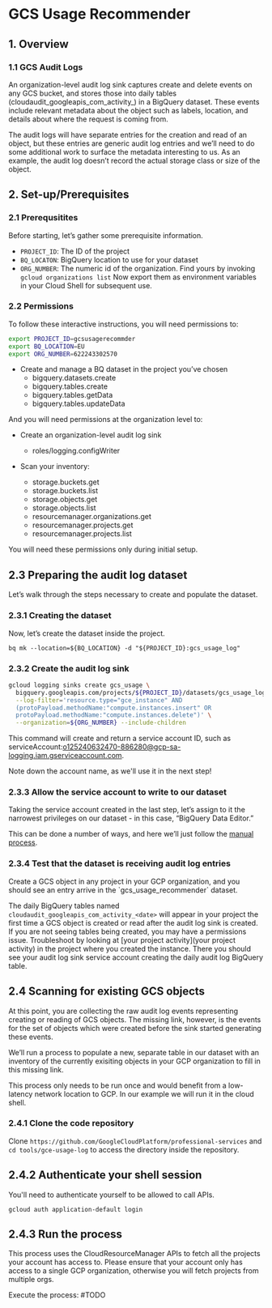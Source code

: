 <h1>GCS Usage Recommender</h1>


<h2>1. Overview</h2>

<h3> 1.1 GCS Audit Logs </h3>
An organization-level audit log sink captures create and delete events on any GCS bucket, and stores those into daily tables (cloudaudit_googleapis_com_activity_<date>) in a BigQuery dataset. These events include relevant metadata about the object such as labels, location, and details about where the request is coming from.

The audit logs will have separate entries for the creation and read of an object, but these entries are generic audit log entries and we’ll need to do some additional work to surface the metadata interesting to us. As an example, the audit log doesn’t record the actual storage class or size of the object.

<h2>2. Set-up/Prerequisites</h2>

<h3> 2.1 Prerequsitites</h3>
Before starting, let’s gather some prerequisite information.

* `PROJECT_ID`: The ID of the project
* `BQ_LOCATON`: BigQuery location to use for your dataset
* `ORG_NUMBER`: The numeric id of the organization. Find yours by invoking `gcloud organizations list`
Now export them as environment variables in your Cloud Shell for subsequent use.

<h3> 2.2 Permissions </h3>
To follow these interactive instructions, you will need permissions to:

````bash
export PROJECT_ID=gcsusagerecommder
export BQ_LOCATION=EU
export ORG_NUMBER=622243302570
````

* Create and manage a BQ dataset in the project you’ve chosen
  * bigquery.datasets.create
  * bigquery.tables.create
  * bigquery.tables.getData
  * bigquery.tables.updateData

And you will need permissions at the organization level to:

* Create an organization-level audit log sink
  * roles/logging.configWriter

* Scan your inventory:
  * storage.buckets.get
  * storage.buckets.list
  * storage.objects.get
  * storage.objects.list
  * resourcemanager.organizations.get
  * resourcemanager.projects.get
  * resourcemanager.projects.list

You will need these permissions only during initial setup.

<h2> 2.3 Preparing the audit log dataset</h2>
Let’s walk through the steps necessary to create and populate the dataset.

<h3> 2.3.1 Creating the dataset </h3>
Now, let’s create the dataset inside the project.

``bq mk --location=${BQ_LOCATION} -d "${PROJECT_ID}:gcs_usage_log"``

<h3> 2.3.2 Create the audit log sink </h3>

````bash
gcloud logging sinks create gcs_usage \
  bigquery.googleapis.com/projects/${PROJECT_ID}/datasets/gcs_usage_log \
  --log-filter='resource.type="gce_instance" AND
  (protoPayload.methodName:"compute.instances.insert" OR
  protoPayload.methodName:"compute.instances.delete")' \
  --organization=${ORG_NUMBER} --include-children
````

This command will create and return a service account ID, such as serviceAccount:o125240632470-886280@gcp-sa-logging.iam.gserviceaccount.com.

Note down the account name, as we'll use it in the next step!

<h3> 2.3.3 Allow the service account to write to our dataset </h3> 
Taking the service account created in the last step, let’s assign to it the narrowest privileges on our dataset - in this case, 
“BigQuery Data Editor.”

This can be done a number of ways, and here we’ll just follow the [manual process](https://cloud.google.com/bigquery/docs/dataset-access-controls#controlling_access_to_a_dataset).

<h3> 2.3.4 Test that the dataset is receiving audit log entries </h3>
Create a GCS object in any project in your GCP organization, and you should see an entry arrive in the `gcs_usage_recommender` 
dataset.

The daily BigQuery tables named `cloudaudit_googleapis_com_activity_<date>` will appear in your project the first time a GCS 
object is created or read after the audit log sink is created. If you are not seeing tables being created, you may have a 
permissions issue. Troubleshoot by looking at [your project activity](your project activity) in the project where you created the instance. There you 
should see your audit log sink service account creating the daily audit log BigQuery table.

<h2>2.4 Scanning for existing GCS objects</h2>
At this point, you are collecting the raw audit log events representing creating or reading of GCS objects. The missing 
link, however, is the events for the set of objects which were created before the sink started generating these events.

We’ll run a process to populate a new, separate table in our dataset with an inventory of the currently exisiting objects
in your GCP organization to fill in this missing link.

This process only needs to be run once and would benefit from a low-latency network location to GCP. In our example we will 
run it in the cloud shell.

<h3> 2.4.1 Clone the code repository </h3>

Clone `https://github.com/GoogleCloudPlatform/professional-services`
and `cd tools/gce-usage-log` 
to access the directory inside the repository.

<h2> 2.4.2 Authenticate your shell session </h2>
You'll need to authenticate yourself to be allowed to call APIs.

`gcloud auth application-default login`

<h2> 2.4.3 Run the process </h2>
This process uses the CloudResourceManager APIs to fetch all the projects your account has access to. Please ensure that 
your account only has access to a single GCP organization, otherwise you will fetch projects from multiple orgs.

Execute the process:
#TODO
